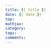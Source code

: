 ```yaml
---
title: {{ title }}
date: {{ date }}
top:
mathjax:
category:
tags:
comments:
---
```




<!-- more -->